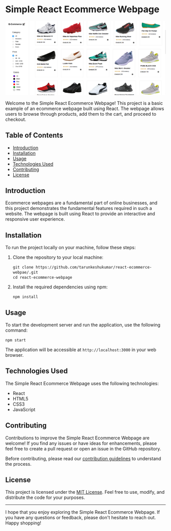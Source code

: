 # Simple React Ecommerce Webpage

![Project Screenshot](./Screenshot.png)

Welcome to the Simple React Ecommerce Webpage! This project is a basic example of an ecommerce webpage built using React. The webpage allows users to browse through products, add them to the cart, and proceed to checkout.

## Table of Contents
- [Introduction](#introduction)
- [Installation](#installation)
- [Usage](#usage)
- [Technologies Used](#technologies-used)
- [Contributing](#contributing)
- [License](#license)

## Introduction

Ecommerce webpages are a fundamental part of online businesses, and this project demonstrates the fundamental features required in such a website. The webpage is built using React to provide an interactive and responsive user experience.

## Installation

To run the project locally on your machine, follow these steps:

1. Clone the repository to your local machine:
   ```
   git clone https://github.com/tarunkeshukumar/react-ecommerce-webpae/.git
   cd react-ecommerce-webpage
   ```

2. Install the required dependencies using npm:
   ```
   npm install
   ```

## Usage

To start the development server and run the application, use the following command:
   ```
   npm start
   ```

The application will be accessible at `http://localhost:3000` in your web browser.

## Technologies Used

The Simple React Ecommerce Webpage uses the following technologies:

- React
- HTML5
- CSS3
- JavaScript

## Contributing

Contributions to improve the Simple React Ecommerce Webpage are welcome! If you find any issues or have ideas for enhancements, please feel free to create a pull request or open an issue in the GitHub repository.

Before contributing, please read our [contribution guidelines](CONTRIBUTING.md) to understand the process.

## License

This project is licensed under the [MIT License](LICENSE). Feel free to use, modify, and distribute the code for your purposes.

---

I hope that you enjoy exploring the Simple React Ecommerce Webpage. If you have any questions or feedback, please don't hesitate to reach out. Happy shopping!
